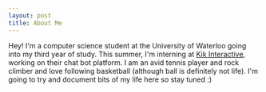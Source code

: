 ```yaml
---
layout: post
title: About Me
---
```


Hey! I'm a computer science student at the University of Waterloo going into my third year of study. This summer, I'm interning at <a href="https://www.kik.com/">Kik Interactive</a>, working on their chat bot platform. I am an avid tennis player and rock climber and love following basketball (although ball is definitely not life). I'm going to try and document bits of my life here so stay tuned :)
